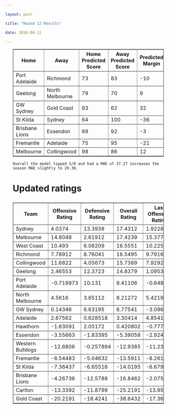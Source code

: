 ```yaml
---

layout: post

title: "Round 12 Results"

date: 2018-06-12

---
```


<ul class="post">

<div class="blurb">



 <p>

 </p>

<table border="1" class="dataframe">   <thead>     <tr style="text-align: center;">       <th>Home</th>       <th>Away</th>       <th>Home Predicted Score</th>       <th>Away Predicted Score</th>       <th>Predicted Margin</th>       <th>Home Score</th>       <th>Away Score</th>       <th>Margin</th>       <th>Error</th>     </tr>   </thead>   <tbody>     <tr>       <td>Port Adelaide</td>       <td>Richmond</td>       <td>73</td>       <td>83</td>       <td>-10</td>       <td>72</td>       <td>58</td>       <td>14</td>       <td>24.13</td>     </tr>     <tr>       <td>Geelong</td>       <td>North Melbourne</td>       <td>79</td>       <td>70</td>       <td>9</td>       <td>96</td>       <td>59</td>       <td>37</td>       <td>27.88</td>     </tr>     <tr>       <td>GW Sydney</td>       <td>Gold Coast</td>       <td>93</td>       <td>62</td>       <td>32</td>       <td>134</td>       <td>26</td>       <td>108</td>       <td>76.19</td>     </tr>     <tr>       <td>St Kilda</td>       <td>Sydney</td>       <td>64</td>       <td>100</td>       <td>-36</td>       <td>55</td>       <td>126</td>       <td>-71</td>       <td>-34.99</td>     </tr>     <tr>       <td>Brisbane Lions</td>       <td>Essendon</td>       <td>89</td>       <td>92</td>       <td>-3</td>       <td>62</td>       <td>84</td>       <td>-22</td>       <td>-19.5</td>     </tr>     <tr>       <td>Fremantle</td>       <td>Adelaide</td>       <td>75</td>       <td>95</td>       <td>-21</td>       <td>71</td>       <td>68</td>       <td>3</td>       <td>23.68</td>     </tr>     <tr>       <td>Melbourne</td>       <td>Collingwood</td>       <td>98</td>       <td>86</td>       <td>12</td>       <td>91</td>       <td>133</td>       <td>-42</td>       <td>-54.08</td>     </tr>   </tbody> </table>

 <p>

 	Overall the model tipped 5/9 and had a MAE of 37.27 increases the season MAE slightly to 29.30.

 </p>



<p>

</p>

<h1>

Updated ratings

</h1>

<table border="1" class="dataframe">   <thead>     <tr style="text-align: center;">       <th>Team</th>       <th>Offensive Rating</th>       <th>Defensive Rating</th>       <th>Overall Rating</th>       <th>Last Offensive Rating</th>       <th>Last Defensive Rating</th>       <th>Last Overall Rating</th>       <th>Overall Change</th>       <th>Change</th>     </tr>   </thead>   <tbody>     <tr>       <td>Sydney</td>       <td>4.0374</td>       <td>13.3938</td>       <td>17.4312</td>       <td>1.92283</td>       <td>12.7089</td>       <td>14.6318</td>       <td>2.799388</td>       <td>3</td>     </tr>     <tr>       <td>Melbourne</td>       <td>14.8048</td>       <td>2.61912</td>       <td>17.4239</td>       <td>15.3778</td>       <td>6.37209</td>       <td>21.7499</td>       <td>-4.326020</td>       <td>-1</td>     </tr>     <tr>       <td>West Coast</td>       <td>10.493</td>       <td>6.06209</td>       <td>16.5551</td>       <td>10.225</td>       <td>7.73726</td>       <td>17.9623</td>       <td>-1.407167</td>       <td>0</td>     </tr>     <tr>       <td>Richmond</td>       <td>7.78912</td>       <td>8.76041</td>       <td>16.5495</td>       <td>9.79161</td>       <td>8.68844</td>       <td>18.4801</td>       <td>-1.930525</td>       <td>-2</td>     </tr>     <tr>       <td>Collingwood</td>       <td>11.6822</td>       <td>4.05673</td>       <td>15.7389</td>       <td>7.92923</td>       <td>3.48368</td>       <td>11.4129</td>       <td>4.326020</td>       <td>1</td>     </tr>     <tr>       <td>Geelong</td>       <td>2.46553</td>       <td>12.3723</td>       <td>14.8379</td>       <td>1.09535</td>       <td>11.512</td>       <td>12.6073</td>       <td>2.230529</td>       <td>-1</td>     </tr>     <tr>       <td>Port Adelaide</td>       <td>-0.719973</td>       <td>10.131</td>       <td>9.41106</td>       <td>-0.648001</td>       <td>8.12853</td>       <td>7.48053</td>       <td>1.930525</td>       <td>1</td>     </tr>     <tr>       <td>North Melbourne</td>       <td>4.5616</td>       <td>3.65112</td>       <td>8.21272</td>       <td>5.42196</td>       <td>5.0213</td>       <td>10.4433</td>       <td>-2.230529</td>       <td>-1</td>     </tr>     <tr>       <td>GW Sydney</td>       <td>0.14346</td>       <td>6.63195</td>       <td>6.77541</td>       <td>-3.09683</td>       <td>3.77696</td>       <td>0.680129</td>       <td>6.095282</td>       <td>1</td>     </tr>     <tr>       <td>Adelaide</td>       <td>2.67562</td>       <td>0.628518</td>       <td>3.30414</td>       <td>4.85413</td>       <td>0.3448</td>       <td>5.19893</td>       <td>-1.894789</td>       <td>-1</td>     </tr>     <tr>       <td>Hawthorn</td>       <td>-1.63091</td>       <td>2.05172</td>       <td>0.420802</td>       <td>-0.777324</td>       <td>0.457986</td>       <td>-0.319338</td>       <td>0.740140</td>       <td>0</td>     </tr>     <tr>       <td>Essendon</td>       <td>-3.55663</td>       <td>-1.83395</td>       <td>-5.39058</td>       <td>-2.9241</td>       <td>-4.02623</td>       <td>-6.95033</td>       <td>1.559756</td>       <td>0</td>     </tr>     <tr>       <td>Western Bulldogs</td>       <td>-12.6806</td>       <td>-0.257894</td>       <td>-12.9385</td>       <td>-11.2337</td>       <td>-0.75006</td>       <td>-11.9838</td>       <td>-0.954746</td>       <td>1</td>     </tr>     <tr>       <td>Fremantle</td>       <td>-8.54483</td>       <td>-5.04632</td>       <td>-13.5911</td>       <td>-8.26111</td>       <td>-7.22483</td>       <td>-15.4859</td>       <td>1.894789</td>       <td>2</td>     </tr>     <tr>       <td>St Kilda</td>       <td>-7.36437</td>       <td>-6.65516</td>       <td>-14.0195</td>       <td>-6.67956</td>       <td>-4.54059</td>       <td>-11.2201</td>       <td>-2.799388</td>       <td>-2</td>     </tr>     <tr>       <td>Brisbane Lions</td>       <td>-4.26736</td>       <td>-12.5788</td>       <td>-16.8462</td>       <td>-2.07508</td>       <td>-13.2113</td>       <td>-15.2864</td>       <td>-1.559756</td>       <td>-1</td>     </tr>     <tr>       <td>Carlton</td>       <td>-13.3392</td>       <td>-11.8799</td>       <td>-25.2191</td>       <td>-13.9567</td>       <td>-12.7839</td>       <td>-26.7406</td>       <td>1.521529</td>       <td>0</td>     </tr>     <tr>       <td>Gold Coast</td>       <td>-20.2191</td>       <td>-18.4241</td>       <td>-38.6432</td>       <td>-17.3641</td>       <td>-15.1838</td>       <td>-32.5479</td>       <td>-6.095282</td>       <td>0</td>     </tr>   </tbody> </table>
<p>
</p>


</div><!-- /.blurb -->	

</ul>
